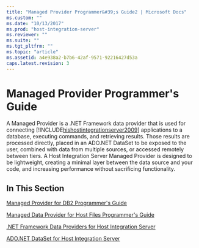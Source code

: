 ```yaml
---
title: "Managed Provider Programmer&#39;s Guide2 | Microsoft Docs"
ms.custom: ""
ms.date: "10/13/2017"
ms.prod: "host-integration-server"
ms.reviewer: ""
ms.suite: ""
ms.tgt_pltfrm: ""
ms.topic: "article"
ms.assetid: a4e938a2-b7b6-42af-9571-92216427d53a
caps.latest.revision: 3
---
```

# Managed Provider Programmer&#39;s Guide
A Managed Provider is a .NET Framework data provider that is used for connecting [!INCLUDE[hishostintegrationserver2009](../core/includes/hishostintegrationserver2009-md.md)] applications to a database, executing commands, and retrieving results. Those results are processed directly, placed in an ADO.NET DataSet to be exposed to the user, combined with data from multiple sources, or accessed remotely between tiers. A Host Integration Server Managed Provider is designed to be lightweight, creating a minimal layer between the data source and your code, and increasing performance without sacrificing functionality.  
  
## In This Section  
 [Managed Provider for DB2 Programmer's Guide](../core/managed-provider-for-db2-programmer-s-guide.md)  
  
 [Managed Data Provider for Host Files Programmer's Guide](../core/managed-data-provider-for-host-files-programmer-s-guide.md)  
  
 [.NET Framework Data Providers for Host Integration Server](../core/net-framework-data-providers-for-host-integration-server.md)  
  
 [ADO.NET DataSet for Host Integration Server](../core/ado-net-dataset-for-host-integration-server.md)